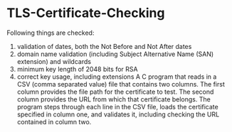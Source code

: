 # TLS-Certificate-Checking
Following things are checked:
1. validation of dates, both the Not Before and Not After dates
2. domain name validation (including Subject Alternative Name (SAN)
extension) and wildcards
3. minimum key length of 2048 bits for RSA
4. correct key usage, including extensions
A C program that reads in a CSV (comma separated
value) file that contains two columns. The first column provides the file
path for the certificate to test. The second column provides the URL from
which that certificate belongs. The program steps through each line
in the CSV file, loads the certificate specified in column one, and validates it,
including checking the URL contained in column two.
